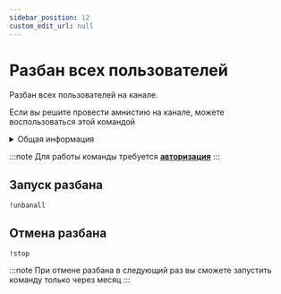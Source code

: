 ```yaml
---
sidebar_position: 12
custom_edit_url: null
---
```


# Разбан всех пользователей

Разбан всех пользователей на канале.

Если вы решите провести амнистию на канале, можете воспользоваться этой командой

<details>
  <summary>Общая информация</summary>
  <ul>
    <li><b>Название:</b> unbanall</li>
    <li><b>Элиасы:</b> отсутствуют</li>
    <li><b>Кулдаун:</b> 1 месяц</li>
    <li><a href="https://github.com/Relanit/ModBoty/blob/master/ModBoty/cogs/unbanall.py"><b>Исходный код</b></a></li>
  </ul>
</details>

:::note 
Для работы команды требуется **[авторизация](../auth.md)** 
:::

## Запуск разбана
`!unbanall`

## Отмена разбана
`!stop`

:::note 
При отмене разбана в следующий раз вы сможете запустить команду только через месяц
:::
